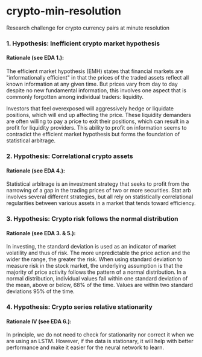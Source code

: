 # crypto-min-resolution

Research challenge for crypto currency pairs at minute resolution

### 1. Hypothesis: Inefficient crypto market hypothesis
#### Rationale (see EDA 1.):
The efficient market hypothesis (EMH) states that financial markets are "informationally efficient" in that the prices
of the traded assets reflect all known information at any given time. But prices vary from day to day despite no new
fundamental information, this involves one aspect that is commonly forgotten among individual traders: liquidity.

Investors that feel overexposed will aggressively hedge or liquidate positions, which will end up affecting the price.
These liquidity demanders are often willing to pay a price to exit their positions, which can result in a profit for
liquidity providers. This ability to profit on information seems to contradict the efficient market hypothesis but forms
the foundation of statistical arbitrage.

### 2. Hypothesis: Correlational crypto assets 
#### Rationale (see EDA 4.):
Statistical arbitrage is an investment strategy that seeks to profit from the narrowing of a gap in the trading prices
of two or more securities. Stat arb involves several different strategies, but all rely on statistically correlational
regularities between various assets in a market that tends toward efficiency.

### 3. Hypothesis: Crypto risk follows the normal distribution 
#### Rationale (see EDA 3. & 5.):
In investing, the standard deviation is used as an indicator of market volatility and thus of risk. The more
unpredictable the price action and the wider the range, the greater the risk. When using standard deviation to measure
risk in the stock market, the underlying assumption is that the majority of price activity follows the pattern of a
normal distribution. In a normal distribution, individual values fall within one standard deviation of the mean, above
or below, 68% of the time. Values are within two standard deviations 95% of the time.

### 4. Hypothesis: Crypto series relative stationarity 
#### Rationale IV (see EDA 6.):
In principle, we do not need to check for stationarity nor correct it when we are using an LSTM. However, if the data is
stationary, it will help with better performance and make it easier for the neural network to learn.
